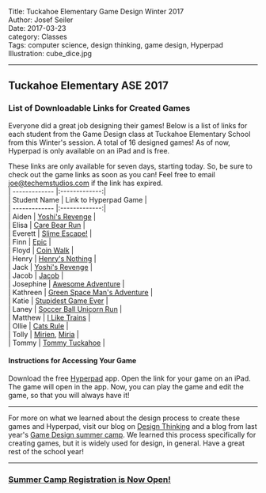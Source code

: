 Title: Tuckahoe Elementary Game Design Winter 2017         
Author: Josef Seiler        
Date: 2017-03-23          
category: Classes    
Tags: computer science, design thinking, game design, Hyperpad      
Illustration: cube_dice.jpg      

***  
## Tuckahoe Elementary ASE 2017  

### List of Downloadable Links for Created Games    

Everyone did a great job designing their games! Below is a list of links for each student from the Game Design class at Tuckahoe Elementary School from this Winter's session. A total of 16 designed games! As of now, Hyperpad is only available on an iPad and is free.  

These links are only available for seven days, starting today. So, be sure to check out the game links as soon as you can! Feel free to email joe@techemstudios.com if the link has expired.  
| ------------- |:-------------:|  
| Student Name        | Link to Hyperpad Game    |  
| ------------- |:-------------:|  
| Aiden      | [Yoshi's Revenge](http://bit.ly/2mZrjei) |  
| Elisa      | [Care Bear Run](http://bit.ly/2mZkNEl)      |    
| Everett | [Slime Escape!](http://bit.ly/2mZCYJX)      |  
| Finn | [Epic](http://bit.ly/2mZkzgt)      |     
| Floyd | [Coin Walk](http://bit.ly/2mZvzdH)      |  
| Henry      | [Henry's Nothing](http://bit.ly/2mZCVxE) |  
| Jack      | [Yoshi's Revenge](http://bit.ly/2mZu7YB)      |  
| Jacob | [Jacob](http://bit.ly/2mZwJ90)      |  
| Josephine | [Awesome Adventure](http://bit.ly/2mZaOPq)      |  
| Kathreen | [Green Space Man's Adventure](http://bit.ly/2mZlSMk)      |  
| Katie | [Stupidest Game Ever](http://bit.ly/2mZDac9)      |  
| Laney | [Soccer Ball Unicorn Run](http://bit.ly/2mZoAS2)      |  
| Matthew | [I Like Trains](http://bit.ly/2lijLlL)      |  
| Ollie | [Cats Rule](http://bit.ly/2mZFHD6)      |  
| Tolly | [Mirien](http://bit.ly/2mZxzTh), [Miria](http://bit.ly/2mZvkPD)     |      
| Tommy | [Tommy Tuckahoe](http://bit.ly/2mZii4Z)      |      


#### Instructions for Accessing Your Game  

Download the free [Hyperpad](https://itunes.apple.com/app/apple-store/id886106438?mt=8) app. Open the link for your game on an iPad. The game will open in the app. Now, you can play the game and edit the game, so that you will always have it!  

***  

For more on what we learned about the design process to create these games and Hyperpad, visit our blog on [Design Thinking](http://blog.techemstudios.com/design-thinking-outline.html) and a blog from last year's [Game Design summer camp](http://blog.techemstudios.com/design-thinking-and-gaming-camp.html). We learned this process specifically for creating games, but it is widely used for design, in general. Have a great rest of the school year!  

***  

### [Summer Camp Registration is Now Open!](http://register.techemstudios.com/)  
